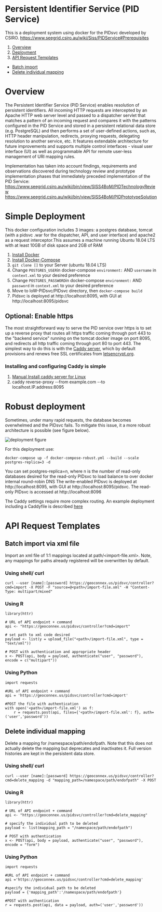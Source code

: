 # Persistent Identifier Service (PID Service)
This is a deployment system using docker for the PIDsvc developed by CSIRO. https://www.seegrid.csiro.au/wiki/Siss/PIDService#Prerequisites

1. [Overview](#overview)
2. [Deployment](#deployment)
3. [API Request Templates](#api-request-templates)
* [Batch import](#batch-import-via-xml-file) 
* [Delete individual mapping](#delete-individual-mapping) 

# Overview
The Persistent Identifier Service (PID Service) enables resolution of persistent identifiers. All incoming HTTP requests are intercepted by an Apache HTTP web server level and passed to a dispatcher servlet that matches a pattern of an incoming request and compares it with the patterns configured in the PID Service and stored in a persistent relational data store (e.g. PostgreSQL) and then performs a set of user-defined actions, such as, HTTP header manipulation, redirects, proxying requests, delegating resolution to another service, etc. It features extendable architecture for future improvements and supports multiple control interfaces - visual user interface (UI) as well as programmable API for remote user-less management of URI mapping rules.

Implementation has taken into account findings, requirements and observations discovered during technology review and prototype implementation phases that immediately preceded implementation of the PID Service:
https://www.seegrid.csiro.au/wiki/bin/view/SISS4BoM/PIDTechnologyReview
https://www.seegrid.csiro.au/wiki/bin/view/SISS4BoM/PIDPrototypeSolution



# Simple Deployment
This docker configuration includes 3 images: a postgres database, tomcat (with a pidsvc .war for the dispatcher, API, and user interface) and apache2 as a request interceptor.This assumes a machine running Ubuntu 18.04 LTS with at least 10GB of disk space and 2GB of RAM

1. [Install Docker](https://docs.docker.com/install/linux/docker-ce/ubuntu/)
2. [Install Docker-Compose](https://docs.docker.com/compose/install/)
3. ```git clone []``` to your Server (ubuntu 18.04 LTS)
4. Change ```POSTGRES_USER```in docker-compose ```environment:``` AND ```username``` in ```context.xml``` to your desired preference
5. Change ```POSTGRES_PASSWORD```in docker-compose ```environment:``` AND ```password``` in ```context.xml``` to your desired preference
6. Move to IoW-PIDsvc/PIDsvc directory, then ```docker-compose build```
7. Pidsvc is deployed at http://localhost:8095, with GUI at http://localhost:8095/pidsvc


## Optional: Enable https

The most straightforward way to serve the PID service over https is to set up a reverse proxy that routes all https traffic coming through port 443 to the "backend service" running on the tomcat docker image on port 8095, and redirects all http traffic coming through port 80 to port 443. The simplest way to do this is with the [Caddy server](https://caddyserver.com/docs/), which by default provisions and renews free SSL certificates from [letsencrypt.org](https://letsencrypt.org).

### Installing and configuring Caddy is simple 
1. [Manual Install caddy server for Linux](https://caddyserver.com/docs/install)
2. caddy reverse-proxy --from example.com --to localhost.IP.address:8095

# Robust deployment
Sometimes, under many rapid requests, the database becomes overwhelmed and the PIDsvc fails. To mitigate this issue, it a more robust architecture is possible (see figure below).

![deployment figure](https://user-images.githubusercontent.com/44071350/87054857-9b891780-c1d1-11ea-9d1e-c1876b65e65f.png)

For this deployment use:

```docker-compose up -f docker-compose-robust.yml --build --scale postgres-replica=3 -d```

You can set postgres-replica=n,  where n is the number of read-only databases desired for the read-only PIDsvc to load balance to over docker internal round-robin DNS
The write-enabled PIDsvc is deployed at http://localhost:8095, with GUI at http://localhost:8095/pidsvc. The read-only PIDsvc is accessed at http://localhost:8096 

The Caddy settings require more complex routing. An example deployment including a Caddyfile is described [here](https://github.com/ksonda/geoconnex.us-1/blob/master/PIDsvc/README.md)


# API Request Templates

## Batch import via xml file
Import an xml file of 1:1 mappings located at path/<import-file.xml>. Note, any mappings for paths already registered will be overwritten by default.

### Using shell/ curl
```
curl --user [name]:[password] https://geoconnex.us/pidsvc/controller?cmd=import -X POST -F "source=@<path>/import-file.xml" -H "Content-Type: multipart/mixed" 
```

### Using R
```
library(httr)

# URL of API endpoint + command
api <- "https://geoconnex.us/pidsvc/controller?cmd=import"

# set path to xml code desired
payload <- list(y = upload_file("<path>/import-file.xml", type = "text/xml"))

# POST with authentication and appropriate header
x <- POST(api, body = payload, authenticate("user", "password"), encode = c("multipart"))
```

### Using Python
```
import requests

#URL of API endpoint + command
api = 'https://geoconnex.us/pidsvc/controller?cmd=import'

#POST the file with authentication
with open('<path>/import-file.xml') as f:
    r = requests.post(api, files={'<path>/import-file.xml': f}, auth=('user','password'))

```


## Delete individual mapping
Delete a mapping for /namespace/path/endofpath. Note that this does not actually delete the mapping but deprecates and inactivates it. Full version histories are kept in the persistent data store.

### Using shell/ curl
```
curl --user [name]:[password] https://geoconnex.us/pidsvc/controller?cmd=delete_mapping -d "mapping_path=/namespace/path/endofpath" -X POST
```

### Using R
```
library(httr)

# URL of API endpoint + command
api <- "https://geoconnex.us/pidsvc/controller?cmd=delete_mapping"

# specify the individual path to be deleted
payload <- list(mapping_path = "/namespace/path/endofpath")

# POST with authentication
x <- POST(api, body = payload, authenticate("user", "password"), encode = "form")
```

### Using Python
```
import requests

#URL of API endpoint + command
api ='https://geoconnex.us/pidsvc/controller?cmd=delete_mapping'

#specify the individual path to be deleted
payload = {'mapping_path':'/namespace/path/endofpath'}

#POST with authentication
r = requests.post(api, data = payload, auth=('user','password'))

```

